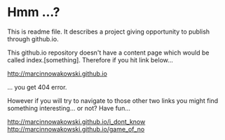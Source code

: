 # Hmm ...?
This is readme file. It describes a project giving opportunity to publish through github.io.

This github.io repository doesn't have a content page which would be called index.\[something\]. Therefore if you hit link below...

http://marcinnowakowski.github.io

... you get 404 error.

However if you will try to navigate to those other two links you might find something interesting... or not? Have fun...

http://marcinnowakowski.github.io/i_dont_know
http://marcinnowakowski.github.io/game_of_no
